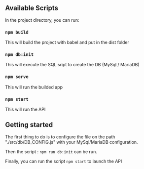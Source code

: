 ## Available Scripts

In the project directory, you can run:

### `npm build`

This will build the project with babel and put in the dist folder

### `npm db:init`

This will execute the SQL sript to create the DB (MySql / MariaDB)

### `npm serve`

This will run the builded app

### `npm start`

This will run the API


## Getting started

The first thing to do is to configure the file on the path "./src/db/DB_CONFIG.js" with your MySql/MariaDB configuration.

Then the script : `npm run db:init` can be run. 

Finally, you can run the script `npm start` to launch the API
